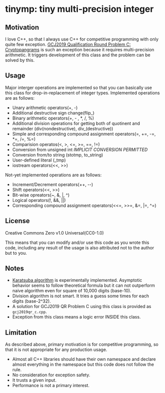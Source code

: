 tinymp: tiny multi-precision integer
====================================

Motivation
----------

I love C++, so that I always use C++ for competitive programming with only quite few exception. [GCJ2019 Qualification Round Problem C: Cryptopangrams](https://codingcompetitions.withgoogle.com/codejam/round/0000000000051705/000000000008830b) is such an exception because it requires multi-precision arithmetic. It triggers development of this class and the problem can be solved by this.

Usage
-----

Major interger operations are implemented so that you can basically use this class for drop-in-replacement of integer types. Implemented operations are as follows:

- Unary arithmetic operators(+, -)
- Additional destructive sign change(flip_)
- Binary arithmetic operators(+, - , *, /, %)
- Additional division operations for getting both of quotinent and remainder (div(nondestructive), div_(destructive))
- Simple and corresponding compound assignment operators(=, +=, -=, *=, /=, %=)
- Comparision operatos(<, >, <=, >=, ==, !=)
- Conversion from unsigned int *IMPLICIT CONVERSION PERMITTED*
- Conversion from/to string (stotmp, to_string)
- User-defined literal (_tmp)
- iostream operators(<<, >>)

Not-yet implemented operations are as follows:

- Increment/Decrement operators(++, --)
- Shift operators(<<, >>)
- Bit-wise opreators(~, &, |, ^)
- Logical operators(!, &&, ||)
- Corresponding compound assignment operators(<<=, >>=, &=, |=, ^=)

License
-------

Creative Commons Zero v1.0 Universal(CC0-1.0)

This means that you can modify and/or use this code as you wrote this code, including any result of the usage is also attributed not to the author but to you.

Notes
-----

- [Karatsuba algorithm](https://en.wikipedia.org/wiki/Karatsuba_algorithm) is experimentally implemented. Asymptotic behavior seems to follow theoretical formula but it can not outperform naive algorithm even for square of 10,000 digits (base-10).
- Division algorithm is not smart. It tries a guess some times for each digits (base-2^32).
- A solution for GCJ2019 QR Problem C using this class is provided as `gcj2019qr_c.cpp`.
- Exception from this class means a logic error INSIDE this class.

Limitation
----------

As described above, primary motivation is for competitive programming, so that it is not appropriate for any production usage.

- Almost all C++ libraries should have their own namespace and declare almost everything in the namespace but this code does not follow the rule.
- No consideration for exception safety.
- It trusts a given input.
- Performance is not a primary interest.
